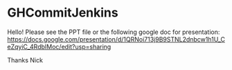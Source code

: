 # GHCommitJenkins
Hello!
Please see the PPT file or the following google doc for presentation: https://docs.google.com/presentation/d/1QRNoi713j9B9STNL2dnbcw1h1U_CeZqyiC_4RdbIMoc/edit?usp=sharing

Thanks
Nick
